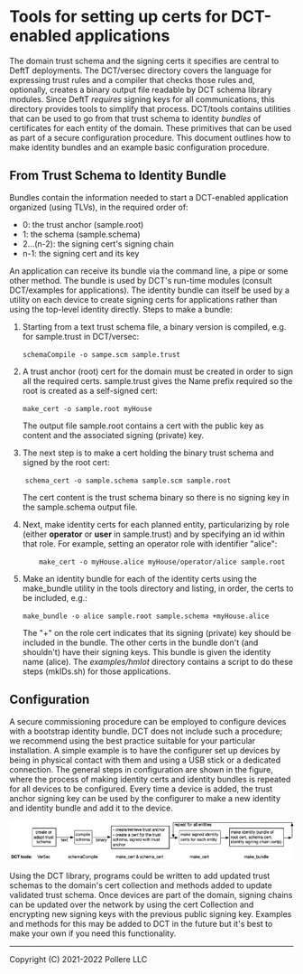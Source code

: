 # Tools for setting up certs for DCT-enabled applications

The domain trust schema and the signing certs it specifies are central to DeftT deployments. The DCT/versec directory covers the language for expressing trust rules and a compiler that checks those rules and, optionally, creates a binary output file readable by DCT schema library modules. Since DeftT *requires* signing keys for all communications, this directory provides tools to simplify that process. DCT/tools contains utilities that can be used to go from that trust schema to identity *bundles* of certificates for each entity of the domain. These primitives that can be used as part of a secure configuration procedure. This document outlines how to make identity bundles and an example basic configuration procedure.

## From Trust Schema to Identity Bundle

Bundles contain the information needed to start a DCT-enabled application organized (using TLVs), in the required order of:

- 0: the trust anchor (sample.root)
- 1: the schema (sample.schema)
- 2...(n-2): the signing cert's signing chain
- n-1: the signing cert and its key

An application can receive its bundle via the command line, a pipe or some other method. The bundle is used by DCT's run-time modules (consult DCT/examples for applications). The identity bundle can itself be used by a utility on each device to create signing certs for applications rather than using the top-level identity directly. Steps to make a bundle:

1. Starting from a text trust schema file, a binary version is compiled, e.g. for sample.trust in DCT/versec:
  
    `schemaCompile -o sampe.scm sample.trust`

2. A trust anchor (root) cert for the domain must be created in order to sign all the required certs.  sample.trust  gives the Name prefix required so the root is created as a self-signed cert:
  
    `make_cert -o sample.root myHouse`
   
   The output file  sample.root contains a cert with the public key as content and the associated signing (private) key. 

3. The next step is to make a cert holding the binary trust schema and signed by the root cert: 
  
   ​    `schema_cert -o sample.schema sample.scm sample.root`
   
   The cert content is the trust schema binary so there is no signing key in the sample.schema output file. 

4. Next, make identity certs for each planned entity, particularizing by role (either **operator** or **user** in sample.trust) and by specifying an id within that role. For example, setting an operator role with identifier "alice":
  
    `    make_cert -o myHouse.alice myHouse/operator/alice sample.root`

5. Make an identity bundle for each of the identity certs using the make_bundle utility in the tools directory and listing, in order, the certs to be included, e.g.:
  
    `make_bundle -o alice sample.root sample.schema +myHouse.alice`
   
   The "+" on the role cert indicates that its signing (private) key should be included in the bundle. The other certs in the bundle don't (and shouldn't) have their signing keys. This bundle is given the identity name (alice). The *examples/hmIot* directory contains a script to do these steps (mkIDs.sh) for those applications.

## Configuration

A secure commissioning procedure can be employed to configure devices with a bootstrap identity bundle. DCT does not include such a procedure; we recommend using the best practice suitable for your particular installation. A simple example is to have the configurer set up devices by being in physical contact with them and using a USB stick or a dedicated connection. The general steps in configuration are shown in the figure, where the process of making identity certs and identity bundles is repeated for all devices to be configured. Every time a device is added, the trust anchor signing key can be used by the configurer to make a new identity and identity bundle and add it to the device.

![tools.config](tools.config.png)

Using the DCT library, programs could be written to add updated trust schemas to the domain's cert collection and methods added to update validated trust schema. Once devices are part of the domain, signing chains can be updated over the network by using the cert Collection and encrypting new signing keys with the previous public signing key. Examples and methods for this may be added to DCT in the future but it's best to make your own if you need this functionality.

---

Copyright (C) 2021-2022 Pollere LLC
